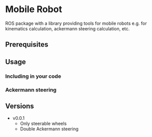 # Mobile Robot

ROS package with a library providing tools for mobile robots e.g. for kinematics calculation, ackermann steering calculation, etc.

## Prerequisites


## Usage

### Including in your code
### Ackermann steering

## Versions

* v0.0.1
	* Only steerable wheels
	* Double Ackermann steering
